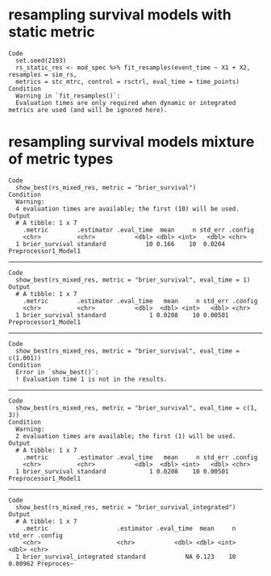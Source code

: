 # resampling survival models with static metric

    Code
      set.seed(2193)
      rs_static_res <- mod_spec %>% fit_resamples(event_time ~ X1 + X2, resamples = sim_rs,
      metrics = stc_mtrc, control = rsctrl, eval_time = time_points)
    Condition
      Warning in `fit_resamples()`:
      Evaluation times are only required when dynamic or integrated metrics are used (and will be ignored here).

# resampling survival models mixture of metric types

    Code
      show_best(rs_mixed_res, metric = "brier_survival")
    Condition
      Warning:
      4 evaluation times are available; the first (10) will be used.
    Output
      # A tibble: 1 x 7
        .metric        .estimator .eval_time  mean     n std_err .config             
        <chr>          <chr>           <dbl> <dbl> <int>   <dbl> <chr>               
      1 brier_survival standard           10 0.166    10  0.0204 Preprocessor1_Model1

---

    Code
      show_best(rs_mixed_res, metric = "brier_survival", eval_time = 1)
    Output
      # A tibble: 1 x 7
        .metric        .estimator .eval_time   mean     n std_err .config             
        <chr>          <chr>           <dbl>  <dbl> <int>   <dbl> <chr>               
      1 brier_survival standard            1 0.0208    10 0.00501 Preprocessor1_Model1

---

    Code
      show_best(rs_mixed_res, metric = "brier_survival", eval_time = c(1.001))
    Condition
      Error in `show_best()`:
      ! Evaluation time 1 is not in the results.

---

    Code
      show_best(rs_mixed_res, metric = "brier_survival", eval_time = c(1, 3))
    Condition
      Warning:
      2 evaluation times are available; the first (1) will be used.
    Output
      # A tibble: 1 x 7
        .metric        .estimator .eval_time   mean     n std_err .config             
        <chr>          <chr>           <dbl>  <dbl> <int>   <dbl> <chr>               
      1 brier_survival standard            1 0.0208    10 0.00501 Preprocessor1_Model1

---

    Code
      show_best(rs_mixed_res, metric = "brier_survival_integrated")
    Output
      # A tibble: 1 x 7
        .metric                   .estimator .eval_time  mean     n std_err .config   
        <chr>                     <chr>           <dbl> <dbl> <int>   <dbl> <chr>     
      1 brier_survival_integrated standard           NA 0.123    10 0.00962 Preproces~

